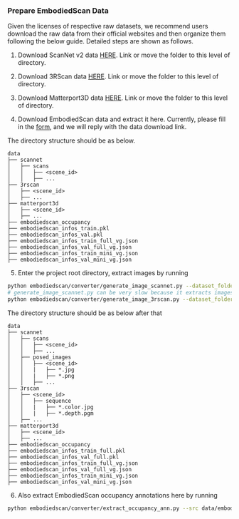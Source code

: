 ### Prepare EmbodiedScan Data

Given the licenses of respective raw datasets, we recommend users download the raw data from their official websites and then organize them following the below guide.
Detailed steps are shown as follows.

1. Download ScanNet v2 data [HERE](https://github.com/ScanNet/ScanNet). Link or move the folder to this level of directory.

2. Download 3RScan data [HERE](https://github.com/WaldJohannaU/3RScan). Link or move the folder to this level of directory.

3. Download Matterport3D data [HERE](https://github.com/niessner/Matterport). Link or move the folder to this level of directory.

4. Download EmbodiedScan data and extract it here. Currently, please fill in the [form](https://docs.google.com/forms/d/e/1FAIpQLScUXEDTksGiqHZp31j7Zp7zlCNV7p_08uViwP_Nbzfn3g6hhw/viewform?usp=sf_link), and we will reply with the data download link.

The directory structure should be as below.

```
data
├── scannet
│   ├── scans
│   │   ├── <scene_id>
│   │   ├── ...
├── 3rscan
│   ├── <scene_id>
│   ├── ...
├── matterport3d
│   ├── <scene_id>
│   ├── ...
├── embodiedscan_occupancy
├── embodiedscan_infos_train.pkl
├── embodiedscan_infos_val.pkl
├── embodiedscan_infos_train_full_vg.json
├── embodiedscan_infos_val_full_vg.json
├── embodiedscan_infos_train_mini_vg.json
├── embodiedscan_infos_val_mini_vg.json
```

5. Enter the project root directory, extract images by running

```bash
python embodiedscan/converter/generate_image_scannet.py --dataset_folder data/scannet/
# generate_image_scannet.py can be very slow because it extracts images from .sens files. Add --fast to generate only images used by embodiedscan.
python embodiedscan/converter/generate_image_3rscan.py --dataset_folder data/3rscan/
```

The directory structure should be as below after that

```
data
├── scannet
│   ├── scans
│   │   ├── <scene_id>
│   │   ├── ...
│   ├── posed_images
│   │   ├── <scene_id>
│   │   |   ├── *.jpg
│   │   |   ├── *.png
│   │   ├── ...
├── 3rscan
│   ├── <scene_id>
│   │   ├── sequence
│   │   |   ├── *.color.jpg
│   │   |   ├── *.depth.pgm
│   ├── ...
├── matterport3d
│   ├── <scene_id>
│   ├── ...
├── embodiedscan_occupancy
├── embodiedscan_infos_train_full.pkl
├── embodiedscan_infos_val_full.pkl
├── embodiedscan_infos_train_full_vg.json
├── embodiedscan_infos_val_full_vg.json
├── embodiedscan_infos_train_mini_vg.json
├── embodiedscan_infos_val_mini_vg.json
```

6. Also extract EmbodiedScan occupancy annotations here by running

```bash
python embodiedscan/converter/extract_occupancy_ann.py --src data/embodiedscan_occupancy --dst data
```

